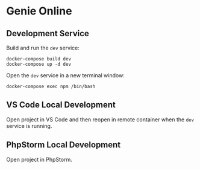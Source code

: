 # Genie Online

## Development Service

Build and run the `dev` service:

```shell
docker-compose build dev
docker-compose up -d dev
```

Open the `dev` service in a new terminal window:

```shell
docker-compose exec npm /bin/bash
```

## VS Code Local Development

Open project in VS Code and then reopen in remote container when the `dev` service is running.

## PhpStorm Local Development

Open project in PhpStorm.
